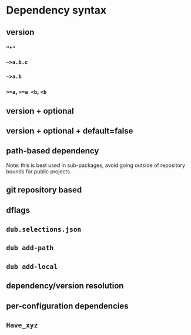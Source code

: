 # Dependency syntax

## version
### `"*"`
### `~>a.b.c`
### `~>a.b`
### `>=a`, `>=a <b`, `<b`

## version + optional
## version + optional + default=false
## path-based dependency

Note: this is best used in sub-packages, avoid going outside of repository bounds for public projects.

## git repository based
## dflags
## `dub.selections.json`
## `dub add-path`
## `dub add-local`
## dependency/version resolution
## per-configuration dependencies
## `Have_xyz`
